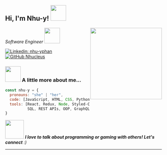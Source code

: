 <h2> Hi, I'm Nhu-y! <img src="https://media.tenor.com/images/b7f8a22a4908cdb48970593ae2ce8bc6/tenor.gif" width="50"></h2>
<img align='right' src="http://anthonyantonellis.com/dmd2_sites/nguyen/media/typing.gif" width="230">
<p><em>Software Engineer <img src="https://media3.giphy.com/media/duEbacpSGx8Pl8iWvx/giphy.gif" width="50">
</em></p>

[![Linkedin: nhu-yphan](https://img.shields.io/badge/-nhucleus-blue?style=flat-square&logo=Linkedin&logoColor=white&link=https://www.linkedin.com/in/nhu-yphan/)](https://www.linkedin.com/in/nhu-yphan/)
[![GitHub Nhucleus](https://img.shields.io/github/followers/nhucleus?label=follow&style=social)](https://github.com/nhucleus)


### <img src="https://media3.giphy.com/media/w6LUEFiFi7K0h3FhB4/source.gif" width="50"> A little more about me...  

```javascript
const nhu-y = {
  pronouns: "she" | "her",
  code: [JavaScript, HTML, CSS, Python],
  tools: [React, Redux, Node, Styled-Components, Docker, AWS S3, Postgres, 
          SQL, REST APIs, OOP, GraphQL, PUG, Express.js, Flask]
}
```

<img src="https://media.clicky.co.uk/blog/archive/aminated-talking-people@2x.gif" width="60"> <em><b>I love to talk about programming or gaming with others! Let's connect</b> :)</em>

---
